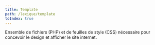 ```yaml
---
title: Template
path: /lexique/template
toIndex: true
---
```


Ensemble de fichiers (PHP) et de feuilles de style (CSS) nécessaire pour concevoir le design et afficher le site internet.
